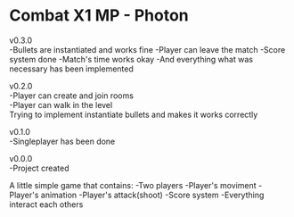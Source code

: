 # Combat X1 MP - Photon

v0.3.0 <br>
-Bullets are instantiated and works fine
-Player can leave the match
-Score system done
-Match's time works okay
-And everything what was necessary has been implemented

v0.2.0 <br>
-Player can create and join rooms <br>
-Player can walk in the level <br>
Trying to implement instantiate bullets and makes it works correctly

v0.1.0 <br>
-Singleplayer has been done

v0.0.0 <br>
-Project created

A little simple game that contains:
-Two players
-Player's moviment
-Player's animation
-Player's attack(shoot)
-Score system
-Everything interact each others

